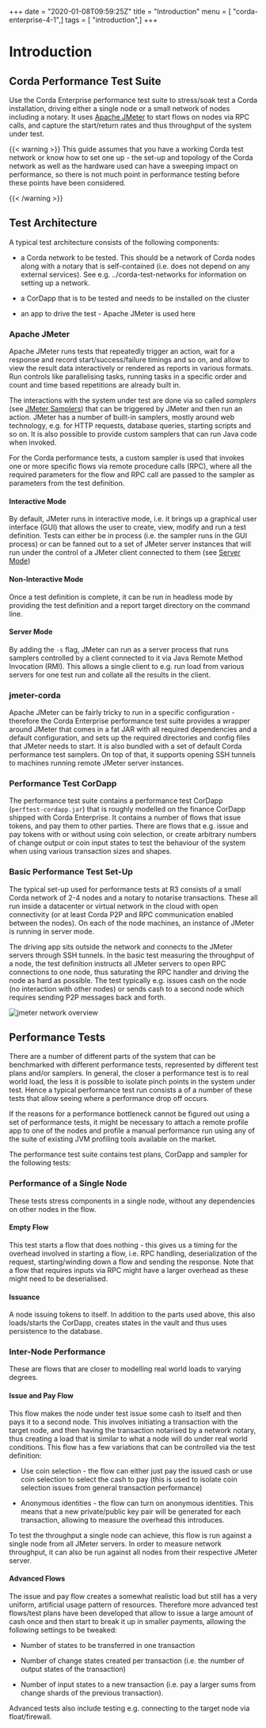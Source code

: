 +++
date = "2020-01-08T09:59:25Z"
title = "Introduction"
menu = [ "corda-enterprise-4-1",]
tags = [ "introduction",]
+++


# Introduction


## Corda Performance Test Suite

Use the Corda Enterprise performance test suite to stress/soak test a Corda installation, driving either a single
                node or a small network of nodes including a notary.
                It uses [Apache JMeter](https://jmeter.apache.org) to start flows on nodes via RPC calls, and
                capture the start/return rates and thus throughput of the system under test.


{{< warning >}}
This guide assumes that you have a working Corda test network or
                    know how to set one up - the set-up and topology of the Corda network as well as the hardware used can have a sweeping
                    impact on performance, so there is not much point in performance testing before these points have been considered.

{{< /warning >}}


## Test Architecture

A typical test architecture consists of the following components:


* a Corda network to be tested. This should be a network of Corda nodes along with a notary that is self-contained
                        (i.e. does not depend on any external services). See e.g. ../corda-test-networks for information on
                        setting up a network.


* a CorDapp that is to be tested and needs to be installed on the cluster


* an app to drive the test - Apache JMeter is used here



### Apache JMeter

Apache JMeter runs tests that repeatedly trigger an action, wait for a response and record start/success/failure
                    timings and so on, and allow to view the result data interactively or rendered as reports in various formats. Run controls
                    like parallelising tasks, running tasks in a specific order and count and time based repetitions are already built in.

The interactions with the system under test are done via so called *samplers* (see [JMeter Samplers](jmeter-samplers.md)) that can be
                    triggered by JMeter and then
                    run an action. JMeter has a number of built-in samplers, mostly around web technology, e.g. for HTTP requests, database
                    queries, starting scripts and so on. It is also possible to provide custom samplers that can run Java code when invoked.

For the Corda performance tests, a custom sampler is used that invokes one or more specific flows via remote procedure
                    calls (RPC), where all the required parameters for the flow and RPC call are passed to the sampler as parameters from
                    the test definition.


#### Interactive Mode

By default, JMeter runs in interactive mode, i.e. it brings up a graphical user interface (GUI) that allows the user to
                        create, view, modify and run a test definition. Tests can either be in process (i.e. the sampler runs in the GUI
                        process) or can be fanned out to a set of JMeter server instances that will run under the control of a JMeter client
                        connected to them (see [Server Mode](#jmeter-server))


#### Non-Interactive Mode

Once a test definition is complete, it can be run in headless mode by providing the test definition and a report target
                        directory on the command line.


#### Server Mode

By adding the `-s` flag,  JMeter can run as a server process that runs samplers controlled by a client connected to it
                        via Java Remote Method Invocation (RMI).
                        This allows a single client to e.g. run load from various servers for one test run and collate all the results in the
                        client.


### jmeter-corda

Apache JMeter can be fairly tricky to run in a specific configuration - therefore the Corda Enterprise performance test
                    suite provides a wrapper around JMeter that comes in a fat JAR with all required dependencies and a default configuration,
                    and sets up the required directories and config files that JMeter needs to start. It is also bundled with a set of default
                    Corda performance test samplers. On top of that, it supports opening SSH tunnels to machines running remote JMeter server
                    instances.


### Performance Test CorDapp

The performance test suite contains a performance test CorDapp (`perftest-cordapp.jar`) that is roughly modelled on the
                    finance CorDapp shipped with Corda Enterprise. It contains a number of flows that issue tokens, and pay them to other
                    parties. There are flows that e.g. issue and pay tokens with or without using coin selection, or create arbitrary
                    numbers of change output or coin input states to test the behaviour of the system when using various transaction sizes
                    and shapes.


### Basic Performance Test Set-Up

The typical set-up used for performance tests at R3 consists of a small Corda network of 2-4 nodes and a notary to
                    notarise transactions. These all run inside a datacenter or virtual network in the cloud with open connectivity (or at
                    least Corda P2P and RPC communication enabled between the nodes). On each of the node machines, an instance of JMeter
                    is running in server mode.

The driving app sits outside the network and connects to the JMeter servers through SSH tunnels. In the basic test
                    measuring the throughput of a node, the test definition instructs all JMeter servers to open RPC connections to one node,
                    thus saturating the RPC handler and driving the node as hard as possible. The test typically e.g. issues cash on the node
                    (no interaction with other nodes) or sends cash to a second node which requires sending P2P messages back and forth.

![jmeter network overview](performance-testing/resources/jmeter-network-overview.png "jmeter network overview")
## Performance Tests

There are a number of different parts of the system that can be benchmarked with different performance tests, represented
                by different test plans and/or samplers. In general, the closer a performance test is to real world load, the less it is
                possible to isolate pinch points in the system under test. Hence a typical performance test run consists a of a number
                of these tests that allow seeing where a performance drop off occurs.

If the reasons for a performance bottleneck cannot be figured out using a set of performance tests, it might be necessary
                to attach a remote profile app to one of the nodes and profile a manual performance run using any of the suite of
                existing JVM profiling tools available on the market.

The performance test suite contains test plans, CorDapp and sampler for the following tests:


### Performance of a Single Node

These tests stress components in a single node, without any dependencies on other nodes in the flow.


#### Empty Flow

This test starts a flow that does nothing - this gives us a timing for the overhead involved in starting a flow, i.e. RPC
                        handling, deserialization of the request, starting/winding down a flow and sending the response. Note that a flow that
                        requires inputs via RPC might have a larger overhead as these might need to be deserialised.


#### Issuance

A node issuing tokens to itself. In addition to the parts used above, this also loads/starts the CorDapp, creates states
                        in the vault and thus uses persistence to the database.


### Inter-Node Performance

These are flows that are closer to modelling real world loads to varying degrees.


#### Issue and Pay Flow

This flow makes the node under test issue some cash to itself and then pays it to a second node. This involves initiating
                        a transaction with the target node, and then having the transaction notarised by a network notary, thus creating a load that
                        is similar to what a node will do under real world conditions. This flow has a few variations that can be controlled via
                        the test definition:


* Use coin selection - the flow can either just pay the issued cash or use coin selection to select the cash to pay (this
                                is used to isolate coin selection issues from general transaction performance)


* Anonymous identities - the flow can turn on anonymous identities. This means that a new private/public key pair will be
                                generated for each transaction, allowing to measure the overhead this introduces.


To test the throughput a single node can achieve, this flow is run against a single node from all JMeter servers. In order
                        to measure network throughput, it can also be run against all nodes from their respective JMeter server.


#### Advanced Flows

The issue and pay flow creates a somewhat realistic load but still has a very uniform, artificial usage pattern of resources.
                        Therefore more advanced test flows/test plans have been developed that allow to issue a large amount of cash once and
                        then start to break it up in smaller payments, allowing the following settings to be tweaked:


* Number of states to be transferred in one transaction


* Number of change states created per transaction (i.e. the number of output states of the transaction)


* Number of input states to a new transaction (i.e. pay a larger sums from change shards of the previous transaction).


Advanced tests also include testing e.g. connecting to the target node via float/firewall.


